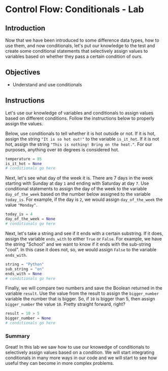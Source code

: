 
# Control Flow: Conditionals - Lab

## Introduction
Now that we have been introduced to some difference data types, how to use them, and now conditionals, let's put our knowledge to the test and create some conditional statements that selectively assign values to variables based on whether they pass a certain condition of ours.

## Objectives
* Understand and use conditionals

## Instructions

Let's use our knowledge of variables and conditionals to assign values based on different conditions. Follow the instructions below to properly assign the values.

Below, use conditionals to tell whether it is hot outside or not. If it is hot, assign the string `"It is so hot out!"` to the variable `is_it_hot`. If it is not hot, assign the string `"This is nothing! Bring on the heat."`. For our purposes, anything over `80` degrees is considered hot.


```python
temperature = 85
is_it_hot = None
# conditionals go here
```

Next, let's see what day of the week it is. There are 7 days in the week starting with Sunday at day `1` and ending with Saturday at day `7`. Use conditional statements to assign the day of the week to the variable `day_of_the_week` based on the number below assigned to the variable `today_is`.
For example, if the day is `2`, we would assign `day_of_the_week` the value `"Monday"`.


```python
today_is = 4
day_of_the_week = None
# conditionals go here
```

Next, let's take a string and see if it ends with a certain substring. If it does, assign the variable `ends_with` to either `True` or `False`. For example, we have the string "School" and we want to know if it ends with the sub-string "cool". In this case it does not, so, we would assign `False` to the variable `ends_with`. 


```python
string = "Python"
sub_string = "on"
ends_with = None
# conditionals go here
```

Finally, we will compare two numbers and save the Boolean returned in the variable `result`. Use the value from the result to assign the `bigger_number` variable the number that is bigger. So, if `10` is bigger than 5, then assign `bigger_number` the value `10`. Pretty straight forward, right?


```python
result = 10 > 5
bigger_number = None
# conditionals go here
```

### Summary

Great! In this lab we saw how to use our knowedge of conditionals to selectively assign values based on a condition. We will start integrating conditionals in many more ways in our code and we will start to see how useful they can become in more complex problems.
